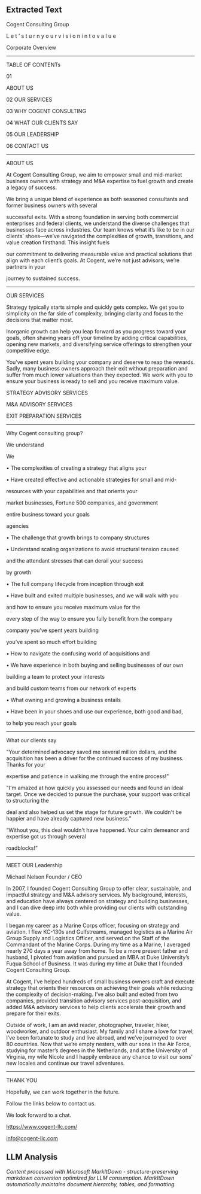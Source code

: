 ## Extracted Text
Cogent Consulting Group

L e t ’ s   t u r n   y o u r   v i s i o n   i n t o   v a l u e

Corporate Overview



---

TABLE OF
CONTENTs

01

ABOUT US

02 OUR SERVICES

03 WHY COGENT CONSULTING

04 WHAT OUR CLIENTS SAY

05 OUR LEADERSHIP

06 CONTACT US



---

ABOUT US

At Cogent Consulting Group, we aim to empower small and
mid-market  business  owners  with  strategy  and  M&A
expertise to fuel growth and create a legacy of success.

We  bring  a  unique  blend  of  experience  as  both  seasoned
consultants  and  former  business  owners  with  several

successful  exits.  With  a  strong  foundation  in  serving  both
commercial enterprises and federal clients, we understand
the  diverse  challenges  that  businesses  face  across
industries.  Our  team  knows  what  it’s  like  to  be  in  our
clients’ shoes—we’ve navigated the complexities of growth,
transitions,  and  value  creation  firsthand.  This  insight  fuels

our  commitment  to  delivering  measurable  value  and
practical  solutions  that  align  with  each  client’s  goals.  At
Cogent,  we’re  not  just  advisors;  we’re  partners  in  your

journey to sustained success.



---

OUR SERVICES

Strategy typically starts
simple and quickly gets
complex. We get you to
simplicity on the far side of
complexity, bringing clarity
and focus to the decisions
that matter most.

Inorganic growth can help
you leap forward as you
progress toward your goals,
often shaving years off your
timeline by adding critical
capabilities, opening new
markets, and diversifying
service offerings to
strengthen your competitive
edge.

You’ve spent years building
your company and deserve
to reap the rewards.  Sadly,
many business owners
approach their exit without
preparation and suffer from
much lower valuations than
they expected.  We work
with you to ensure your
business is ready to sell and
you receive maximum value.

STRATEGY ADVISORY
SERVICES

M&A ADVISORY
SERVICES

EXIT PREPARATION
SERVICES



---

Why Cogent consulting group?

We understand

We

• The complexities of creating a strategy that aligns your

• Have created effective and actionable strategies for small and mid-

resources with your capabilities and that orients your

market businesses, Fortune 500 companies, and government

entire business toward your goals

agencies

• The challenge that growth brings to company structures

• Understand scaling organizations to avoid structural tension caused

and the attendant stresses that can derail your success

by growth

• The full company lifecycle from inception through exit

• Have built and exited multiple businesses, and we will walk with you

and how to ensure you receive maximum value for the

every step of the way to ensure you fully benefit from the company

company you’ve spent years building

you’ve spent so much effort building

• How to navigate the confusing world of acquisitions and

• We have experience in both buying and selling businesses of our own

building a team to protect your interests

and build custom teams from our network of experts

• What owning and growing a business entails

• Have been in your shoes and use our experience, both good and bad,

to help you reach your goals



---

What our clients say

"Your  determined  advocacy  saved  me  several  million
dollars,  and  the  acquisition  has  been  a  driver  for  the
continued  success  of  my  business.    Thanks  for  your

expertise and patience in walking me through the entire
process!”

"I'm amazed at how quickly you assessed our needs and
found  an  ideal  target.    Once  we  decided  to  pursue  the
purchase,  your  support  was  critical  to  structuring  the

deal and also helped us set the stage for future growth.
We couldn't be happier and have already captured new
business.”

“Without  you,  this  deal  wouldn't  have  happened.    Your
calm  demeanor  and  expertise  got  us  through  several

roadblocks!”



---

MEET OUR Leadership

Michael Nelson
Founder / CEO

In 2007, I founded Cogent Consulting Group to offer clear, sustainable, and impactful strategy
and M&A advisory services. My background, interests, and education have always centered on
strategy and building businesses, and I can dive deep into both while providing our clients with
outstanding value.

I began my career as a Marine Corps officer, focusing on strategy and aviation.  I flew KC-130s
and Gulfstreams, managed logistics as a Marine Air Group Supply and Logistics Officer, and
served on the Staff of the Commandant of the Marine Corps. During my time as a Marine, I
averaged nearly 270 days a year away from home. To be a more present father and husband, I
pivoted from aviation and pursued an MBA at Duke University’s Fuqua School of Business. It was
during my time at Duke that I founded Cogent Consulting Group.

At Cogent, I’ve helped hundreds of small business owners craft and execute strategy that orients
their resources on achieving their goals while reducing the complexity of decision-making.  I’ve
also built and exited from two companies, provided transition advisory services post-acquisition,
and added M&A advisory services to help clients accelerate their growth and prepare for their
exits.

Outside of work, I am an avid reader, photographer, traveler, hiker, woodworker, and outdoor
enthusiast. My family and I share a love for travel; I’ve been fortunate to study and live abroad,
and we’ve journeyed to over 80 countries. Now that we’re empty nesters, with our sons in the
Air Force, studying for master’s degrees in the Netherlands, and at the University of Virginia, my
wife Nicole and I happily embrace any chance to visit our sons’ new locales and continue our
travel adventures.



---

THANK YOU

Hopefully, we can work together in the future.

Follow the links below to contact us.

We look forward to a chat.

https://www.cogent-llc.com/

info@cogent-llc.com



## LLM Analysis
*Content processed with Microsoft MarkItDown - structure-preserving markdown conversion optimized for LLM consumption. MarkItDown automatically maintains document hierarchy, tables, and formatting.*
